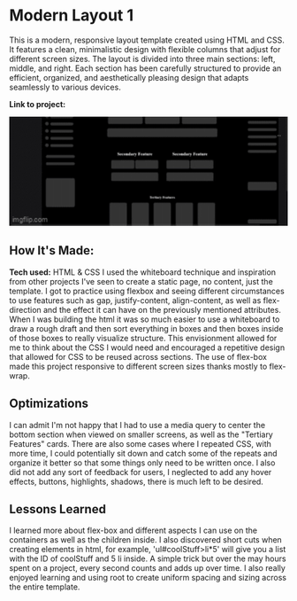 # Modern Layout 1
This is a modern, responsive layout template created using HTML and CSS. It features a clean, minimalistic design with flexible 
columns that adjust for different screen sizes. The layout is divided into three main sections: left, middle, and right. Each section has been 
carefully structured to provide an efficient, organized, and aesthetically pleasing design that adapts seamlessly to various devices.

**Link to project:** 


<div style="height: 200px; overflow: hidden;">
    <img src="modern-design1-gif.gif" style="height: auto; width: 100%; object-fit: cover; transform: translateY(-30px);" alt="shadow-gif"/>
</div>


## How It's Made: 

**Tech used:** HTML & CSS
I used the whiteboard technique and inspiration from other projects I've seen to create a static page, no content, just the template. I got to practice using flexbox and seeing different circumstances 
to use features such as gap, justify-content, align-content, as well as flex-direction and the effect it can have on the previously mentioned attributes. When I was building the html it was so much easier to use a 
whiteboard to draw a rough draft and then sort everything in boxes and then boxes inside of those boxes to really visualize structure. This envisionment allowed for me to think about the CSS I would need
and encouraged a repetitive design that allowed for CSS to be reused across sections. The use of flex-box made this project responsive to different screen sizes thanks mostly to flex-wrap.


## Optimizations
I can admit I'm not happy that I had to use a media query to center the bottom section when viewed on smaller screens, as well as the "Tertiary Features" cards. There are also some cases where I repeated CSS,
with more time, I could potentially sit down and catch some of the repeats and organize it better so that some things only need to be written once. I also did not add any sort of feedback for users, I neglected to add
any hover effects, buttons, highlights, shadows, there is much left to be desired.

## Lessons Learned
I learned more about flex-box and different aspects I can use on the containers as well as the children inside. I also discovered short cuts when creating elements in html, for example, 'ul#coolStuff>li*5' will give you 
a list with the ID of coolStuff and 5 li inside. A simple trick but over the may hours spent on a project, every second counts and adds up over time. I also really enjoyed learning and using root to create uniform spacing
and sizing across the entire template.

